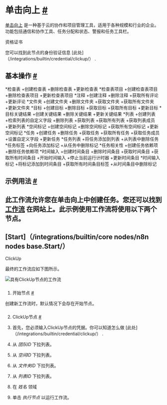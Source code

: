 


 单击向上
 [#](#单击 "永久链接")
=========================================



[单击向上](https://clickup.com/) 
 是一种基于云的协作和项目管理工具，适用于各种规模和行业的企业。功能包括通信和协作工具、任务分配和状态、警报和任务工具栏。
 




 资格证书
 



 您可以找到此节点的身份验证信息
 [此处]（/integrations/builtin/credential/clickup/）
 .
 




 基本操作
 [#](#基本操作 "永久链接")
-----------------------------------------------------------


*检查表
	+创建检查表
	+删除检查表
	+更新检查表
*检查表项目
	+创建检查表项目
	+删除检查表项目
	+更新检查表项目
*注释
	+创建注释
	+删除注释
	+获取所有评论
	+更新评论
*文件夹
	+创建文件夹
	+删除文件夹
	+获取文件夹
	+获取所有文件夹
	+更新文件夹
*目标
	+创建目标
	+删除目标
	+获取目标
	+获取所有目标
	+更新目标
*目标关键结果
	+创建关键结果
	+删除关键结果
	+更新关键结果
*列表
	+创建列表
	+检索列表的自定义字段
	+删除列表
	+获取列表
	+获取所有列表
	+获取列表成员
	+更新列表
*空间标记
	+创建空间标记
	+删除空间标记
	+获取所有空间标记
	+更新空间标记
*任务
	+创建任务
	+删除任务
	+获取任务
	+获取所有任务
	+获取任务成员
	+设置自定义字段
	+更新任务
*任务列表
	+将任务添加到列表
	+从列表中删除任务
*任务标签
	+向任务添加标记
	+从任务中删除标记
*任务相关性
	+创建任务依赖项
	+删除任务依赖项
*时间输入
	+创建时间条目
	+删除时间条目
	+获取时间条目
	+获取所有时间条目
	+开始时间输入
	+停止当前运行计时器
	+更新时间条目
*时间输入标记
	+将标记添加到时间条目
	+获取所有时间条目标签
	+从时间条目中删除标记



 示例用法
 [#](#示例用法 "永久链接")
-----------------------------------------------------



 此工作流允许您在单击向上中创建任务。您还可以找到
 [工作流](https://n8n.io/workflows/485) 
 在网站上。此示例使用工作流将使用以下两个节点。
-
 [Start]（/integrations/builtin/core nodes/n8n nodes base.Start/）
 -
 ClickUp




 最终的工作流应如下图所示。
 



![具有ClickUp节点的工作流](https://d33wubrfki0l68.cloudfront.net/9874efa457e9fd05dfc13562f443ab66f1fb55b8/0c6eb/_images/integrations/builtin/app-nodes/clickup/workflow.png)



### 
 1. 开始节点
 [#](#1-start-node "永久链接")



 创建新工作流时，默认情况下会存在开始节点。
 


### 
 2. ClickUp节点
 [#](#2-clickup-node "永久链接")


1. 首先，您必须输入ClickUp节点的凭据。你可以知道怎么做
 [此处]（/integrations/builtin/credential/clickup/）
 .
2. 从
 *团队ID*
 下拉列表。
3. 从
 *空间ID*
 下拉列表。
4. 从
 *文件夹ID*
 下拉列表。
5. 从
 *列表ID*
 下拉列表。
6. 在
 *姓名*
 领域
7. 单击
 *执行节点*
 以运行工作流。




